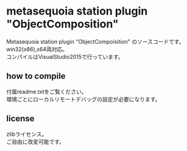 
# metasequoia station plugin "ObjectComposition"

Metasequoia station plugin "ObjectCompoisition" のソースコードです。\
win32(x86),x64両対応。\
コンパイルはVisualStudio2015で行っています。

## how to compile

付属readme.txtをご覧ください。\
環境ごとにローカルリモートデバッグの設定が必要になります。

## license

zlibライセンス。\
ご自由に改変可能です。

